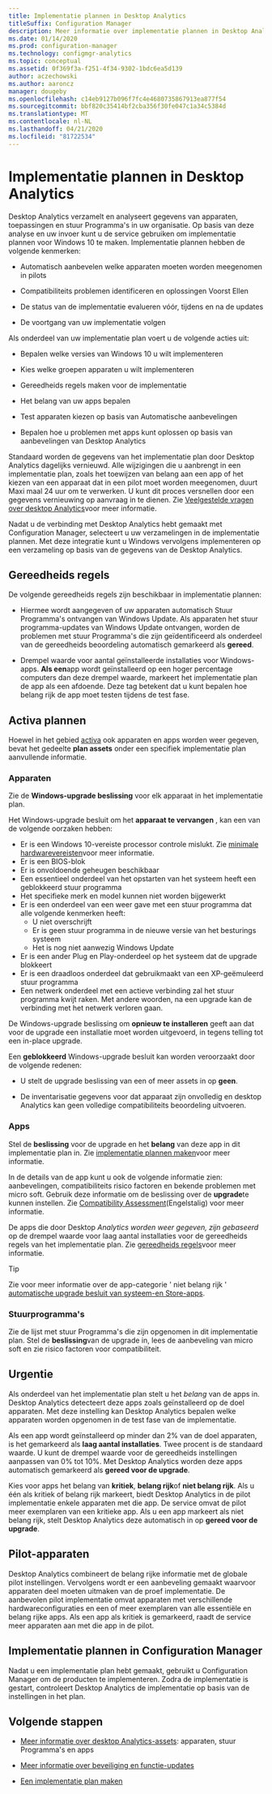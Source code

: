 ```yaml
---
title: Implementatie plannen in Desktop Analytics
titleSuffix: Configuration Manager
description: Meer informatie over implementatie plannen in Desktop Analytics.
ms.date: 01/14/2020
ms.prod: configuration-manager
ms.technology: configmgr-analytics
ms.topic: conceptual
ms.assetid: 0f369f3a-f251-4f34-9302-1bdc6ea5d139
author: aczechowski
ms.author: aaroncz
manager: dougeby
ms.openlocfilehash: c14eb9127b096f7fc4e4680735867913ea877f54
ms.sourcegitcommit: bbf820c35414bf2cba356f30fe047c1a34c5384d
ms.translationtype: MT
ms.contentlocale: nl-NL
ms.lasthandoff: 04/21/2020
ms.locfileid: "81722534"
---
```

# <a name="about-deployment-plans-in-desktop-analytics"></a>Implementatie plannen in Desktop Analytics

Desktop Analytics verzamelt en analyseert gegevens van apparaten, toepassingen en stuur Programma's in uw organisatie. Op basis van deze analyse en uw invoer kunt u de service gebruiken om implementatie plannen voor Windows 10 te maken. Implementatie plannen hebben de volgende kenmerken:  

- Automatisch aanbevelen welke apparaten moeten worden meegenomen in pilots  

- Compatibiliteits problemen identificeren en oplossingen Voorst Ellen  

- De status van de implementatie evalueren vóór, tijdens en na de updates  

- De voortgang van uw implementatie volgen  

Als onderdeel van uw implementatie plan voert u de volgende acties uit:  

- Bepalen welke versies van Windows 10 u wilt implementeren  

- Kies welke groepen apparaten u wilt implementeren  

- Gereedheids regels maken voor de implementatie  

- Het belang van uw apps bepalen  

- Test apparaten kiezen op basis van Automatische aanbevelingen  

- Bepalen hoe u problemen met apps kunt oplossen op basis van aanbevelingen van Desktop Analytics  

Standaard worden de gegevens van het implementatie plan door Desktop Analytics dagelijks vernieuwd. Alle wijzigingen die u aanbrengt in een implementatie plan, zoals het toewijzen van belang aan een app of het kiezen van een apparaat dat in een pilot moet worden meegenomen, duurt Maxi maal 24 uur om te verwerken. U kunt dit proces versnellen door een gegevens vernieuwing op aanvraag in te dienen. Zie [Veelgestelde vragen over desktop Analytics](faq.md#can-i-reduce-the-amount-of-time-it-takes-for-data-to-refresh-in-my-desktop-analytics-portal)voor meer informatie.  

Nadat u de verbinding met Desktop Analytics hebt gemaakt met Configuration Manager, selecteert u uw verzamelingen in de implementatie plannen. Met deze integratie kunt u Windows vervolgens implementeren op een verzameling op basis van de gegevens van de Desktop Analytics.



## <a name="readiness-rules"></a>Gereedheids regels

De volgende gereedheids regels zijn beschikbaar in implementatie plannen:

- Hiermee wordt aangegeven of uw apparaten automatisch Stuur Programma's ontvangen van Windows Update. Als apparaten het stuur programma-updates van Windows Update ontvangen, worden de problemen met stuur Programma's die zijn geïdentificeerd als onderdeel van de gereedheids beoordeling automatisch gemarkeerd als **gereed**.  

- Drempel waarde voor aantal geïnstalleerde installaties voor Windows-apps. **Als een**app wordt geïnstalleerd op een hoger percentage computers dan deze drempel waarde, markeert het implementatie plan de app als een afdoende. Deze tag betekent dat u kunt bepalen hoe belang rijk de app moet testen tijdens de test fase.  


## <a name="plan-assets"></a>Activa plannen

<!-- 4670224 -->

Hoewel in het gebied [activa](about-assets.md) ook apparaten en apps worden weer gegeven, bevat het gedeelte **plan assets** onder een specifiek implementatie plan aanvullende informatie.

### <a name="devices"></a>Apparaten

Zie de **Windows-upgrade beslissing** voor elk apparaat in het implementatie plan.

Het Windows-upgrade besluit om het **apparaat te vervangen** , kan een van de volgende oorzaken hebben:

- Er is een Windows 10-vereiste processor controle mislukt. Zie [minimale hardwarevereisten](https://docs.microsoft.com/windows-hardware/design/minimum/minimum-hardware-requirements-overview#31-processor)voor meer informatie.
- Er is een BIOS-blok
- Er is onvoldoende geheugen beschikbaar
- Een essentieel onderdeel van het opstarten van het systeem heeft een geblokkeerd stuur programma
- Het specifieke merk en model kunnen niet worden bijgewerkt
- Er is een onderdeel van een weer gave met een stuur programma dat alle volgende kenmerken heeft:
    - U niet overschrijft
    - Er is geen stuur programma in de nieuwe versie van het besturings systeem
    - Het is nog niet aanwezig Windows Update
- Er is een ander Plug en Play-onderdeel op het systeem dat de upgrade blokkeert
- Er is een draadloos onderdeel dat gebruikmaakt van een XP-geëmuleerd stuur programma
- Een netwerk onderdeel met een actieve verbinding zal het stuur programma kwijt raken. Met andere woorden, na een upgrade kan de verbinding met het netwerk verloren gaan.

De Windows-upgrade beslissing om **opnieuw te installeren** geeft aan dat voor de upgrade een installatie moet worden uitgevoerd, in tegens telling tot een in-place upgrade. 

Een **geblokkeerd** Windows-upgrade besluit kan worden veroorzaakt door de volgende redenen:

- U stelt de upgrade beslissing van een of meer assets in op **geen**.

- De inventarisatie gegevens voor dat apparaat zijn onvolledig en desktop Analytics kan geen volledige compatibiliteits beoordeling uitvoeren.

### <a name="apps"></a>Apps

Stel de **beslissing** voor de upgrade en het **belang** van deze app in dit implementatie plan in. Zie [implementatie plannen maken](create-deployment-plans.md)voor meer informatie.

In de details van de app kunt u ook de volgende informatie zien: aanbevelingen, compatibiliteits risico factoren en bekende problemen met micro soft. Gebruik deze informatie om de beslissing over de **upgrade**te kunnen instellen. Zie [Compatibility Assessment](compat-assessment.md)(Engelstalig) voor meer informatie.

De apps die door Desktop *Analytics worden weer gegeven, zijn gebaseerd* op de drempel waarde voor laag aantal installaties voor de gereedheids regels van het implementatie plan. Zie [gereedheids regels](create-deployment-plans.md#readiness-rules)voor meer informatie.

   > [!Tip]
   > Zie voor meer informatie over de app-categorie ' niet belang rijk ' [automatische upgrade besluit van systeem-en Store-apps](about-assets.md#bkmk_plan-autoapp). <!-- 3587232 -->


### <a name="drivers"></a>Stuurprogramma's

Zie de lijst met stuur Programma's die zijn opgenomen in dit implementatie plan. Stel de **beslissing**van de upgrade in, lees de aanbeveling van micro soft en zie risico factoren voor compatibiliteit.


## <a name="importance"></a>Urgentie

Als onderdeel van het implementatie plan stelt u het *belang* van de apps in. Desktop Analytics detecteert deze apps zoals geïnstalleerd op de doel apparaten. Met deze instelling kan Desktop Analytics bepalen welke apparaten worden opgenomen in de test fase van de implementatie.

Als een app wordt geïnstalleerd op minder dan 2% van de doel apparaten, is het gemarkeerd als **laag aantal installaties**. Twee procent is de standaard waarde. U kunt de drempel waarde voor de gereedheids instellingen aanpassen van 0% tot 10%. Met Desktop Analytics worden deze apps automatisch gemarkeerd als **gereed voor de upgrade**.  

Kies voor apps het belang van **kritiek**, **belang rijk**of **niet belang rijk**. Als u één als kritiek of belang rijk markeert, biedt Desktop Analytics in de pilot implementatie enkele apparaten met die app. De service omvat de pilot meer exemplaren van een kritieke app. Als u een app markeert als niet belang rijk, stelt Desktop Analytics deze automatisch in op **gereed voor de upgrade**.



## <a name="pilot-devices"></a>Pilot-apparaten

Desktop Analytics combineert de belang rijke informatie met de globale pilot instellingen. Vervolgens wordt er een aanbeveling gemaakt waarvoor apparaten deel moeten uitmaken van de proef implementatie. De aanbevolen pilot implementatie omvat apparaten met verschillende hardwareconfiguraties en een of meer exemplaren van alle essentiële en belang rijke apps. Als een app als kritiek is gemarkeerd, raadt de service meer apparaten aan met die app in de pilot.



## <a name="deployment-plans-in-configuration-manager"></a>Implementatie plannen in Configuration Manager

Nadat u een implementatie plan hebt gemaakt, gebruikt u Configuration Manager om de producten te implementeren. Zodra de implementatie is gestart, controleert Desktop Analytics de implementatie op basis van de instellingen in het plan.


## <a name="next-steps"></a>Volgende stappen

- [Meer informatie over desktop Analytics-assets](about-assets.md): apparaten, stuur Programma's en apps  

- [Meer informatie over beveiliging en functie-updates](about-updates.md)  

- [Een implementatie plan maken](create-deployment-plans.md)  
